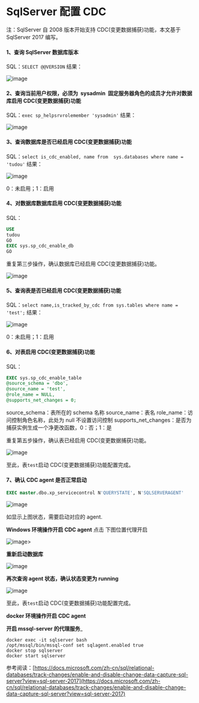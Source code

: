 # SqlServer 配置 CDC

注：SqlServer 自 2008 版本开始支持 CDC(变更数据捕获)功能，本文基于 SqlServer 2017 编写。

#### 1、查询 SqlServer 数据库版本

SQL：`SELECT @@VERSION`
结果：

![image](/chunjun-next/doc/SqlserverCDC/Sqlserver1.png)

#### 2、查询当前用户权限，必须为  sysadmin  固定服务器角色的成员才允许对数据库启用 CDC(变更数据捕获)功能

SQL：`exec sp_helpsrvrolemember 'sysadmin'`
结果：

![image](/chunjun-next/doc/SqlserverCDC/Sqlserver2.png)

#### 3、查询数据库是否已经启用 CDC(变更数据捕获)功能

SQL：`select is_cdc_enabled, name from  sys.databases where name = 'tudou'`
结果：

![image](/chunjun-next/doc/SqlserverCDC/Sqlserver3.png)

0：未启用；1：启用

#### 4、对数据库数据库启用 CDC(变更数据捕获)功能

SQL：

```sql
USE
tudou
GO
EXEC sys.sp_cdc_enable_db
GO
```

重复第三步操作，确认数据库已经启用 CDC(变更数据捕获)功能。

![image](/chunjun-next/doc/SqlserverCDC/Sqlserver4.png)

#### 5、查询表是否已经启用 CDC(变更数据捕获)功能

SQL：`select name,is_tracked_by_cdc from sys.tables where name = 'test';`
结果：

![image](/chunjun-next/doc/SqlserverCDC/Sqlserver5.png)

0：未启用；1：启用

#### 6、对表启用 CDC(变更数据捕获)功能     

SQL：

```sql
EXEC sys.sp_cdc_enable_table
@source_schema = 'dbo',
@source_name = 'test',
@role_name = NULL,
@supports_net_changes = 0;
```

source_schema：表所在的 schema 名称 source_name：表名 role_name：访问控制角色名称，此处为 null 不设置访问控制
supports_net_changes：是否为捕获实例生成一个净更改函数，0：否；1：是

重复第五步操作，确认表已经启用 CDC(变更数据捕获)功能。

![image](/chunjun-next/doc/SqlserverCDC/Sqlserver6.png)

至此，表`test`启动 CDC(变更数据捕获)功能配置完成。

#### 7、确认 CDC agent 是否正常启动

```sql
EXEC master.dbo.xp_servicecontrol N'QUERYSTATE', N'SQLSERVERAGENT'
```

![image](/chunjun-next/doc/SqlserverCDC/Sqlserver16.png)

如显示上图状态，需要启动对应的 agent.

**Windows 环境操作开启 CDC agent**
点击 下图位置代理开启

![image](/chunjun-next/doc/SqlserverCDC/Sqlserver17.png)>

**重新启动数据库**

![image](/chunjun-next/doc/SqlserverCDC/Sqlserver18.png)

**再次查询 agent 状态，确认状态变更为 running**

![image](/chunjun-next/doc/SqlserverCDC/Sqlserver19.png)

至此，表`test`启动 CDC(变更数据捕获)功能配置完成。

**docker 环境操作开启 CDC agent**

**开启 mssql-server 的代理服务**\_

```shell
docker exec -it sqlserver bash
/opt/mssql/bin/mssql-conf set sqlagent.enabled true
docker stop sqlserver
docker start sqlserver
```

参考阅读：[https://docs.microsoft.com/zh-cn/sql/relational-databases/track-changes/enable-and-disable-change-data-capture-sql-server?view=sql-server-2017](https://docs.microsoft.com/zh-cn/sql/relational-databases/track-changes/enable-and-disable-change-data-capture-sql-server?view=sql-server-2017)

